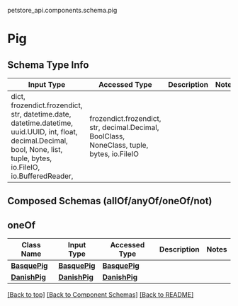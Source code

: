 <a name="top"></a>
petstore_api.components.schema.pig
# Pig

## Schema Type Info
Input Type | Accessed Type | Description | Notes
------------ | ------------- | ------------- | -------------
dict, frozendict.frozendict, str, datetime.date, datetime.datetime, uuid.UUID, int, float, decimal.Decimal, bool, None, list, tuple, bytes, io.FileIO, io.BufferedReader,  | frozendict.frozendict, str, decimal.Decimal, BoolClass, NoneClass, tuple, bytes, io.FileIO |  |

## Composed Schemas (allOf/anyOf/oneOf/not)
## oneOf
Class Name | Input Type | Accessed Type | Description | Notes
------------- | ------------- | ------------- | ------------- | -------------
[**BasquePig**](basque_pig.BasquePig.md) | [**BasquePig**](basque_pig.BasquePig.md) | [**BasquePig**](basque_pig.BasquePig.md) |  |
[**DanishPig**](danish_pig.DanishPig.md) | [**DanishPig**](danish_pig.DanishPig.md) | [**DanishPig**](danish_pig.DanishPig.md) |  |

[[Back to top]](#top) [[Back to Component Schemas]](../../../README.md#Component-Schemas) [[Back to README]](../../../README.md)
